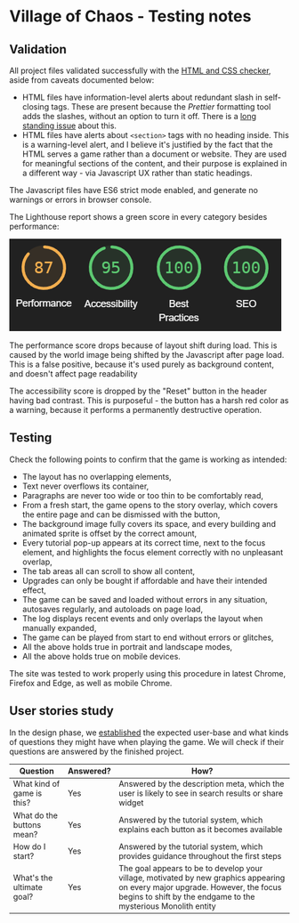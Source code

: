 # Village of Chaos - Testing notes

## Validation

All project files validated successfully with the [HTML and CSS checker](https://validator.w3.org/nu), aside from caveats documented below:

-   HTML files have information-level alerts about redundant slash in self-closing tags. These are present because the _Prettier_ formatting tool adds the slashes, without an option to turn it off. There is a [long standing issue](https://github.com/prettier/prettier/issues/5246) about this.
-   HTML files have alerts about `<section>` tags with no heading inside. This is a warning-level alert, and I believe it's justified by the fact that the HTML serves a game rather than a document or website. They are used for meaningful sections of the content, and their purpose is explained in a different way - via Javascript UX rather than static headings.

The Javascript files have ES6 strict mode enabled, and generate no warnings or errors in browser console.

The Lighthouse report shows a green score in every category besides performance:

![Lighthouse report card](lighthouse.png)

The performance score drops because of layout shift during load. This is caused by the world image being shifted by the Javascript after page load. This is a false positive, because it's used purely as background content, and doesn't affect page readability

The accessibility score is dropped by the "Reset" button in the header having bad contrast. This is purposeful - the button has a harsh red color as a warning, because it performs a permanently destructive operation.

## Testing

Check the following points to confirm that the game is working as intended:

-   The layout has no overlapping elements,
-   Text never overflows its container,
-   Paragraphs are never too wide or too thin to be comfortably read,
-   From a fresh start, the game opens to the story overlay, which covers the entire page and can be dismissed with the button,
-   The background image fully covers its space, and every building and animated sprite is offset by the correct amount,
-   Every tutorial pop-up appears at its correct time, next to the focus element, and highlights the focus element correctly with no unpleasant overlap,
-   The tab areas all can scroll to show all content,
-   Upgrades can only be bought if affordable and have their intended effect,
-   The game can be saved and loaded without errors in any situation, autosaves regularly, and autoloads on page load,
-   The log displays recent events and only overlaps the layout when manually expanded,
-   The game can be played from start to end without errors or glitches,
-   All the above holds true in portrait and landscape modes,
-   All the above holds true on mobile devices.

The site was tested to work properly using this procedure in latest Chrome, Firefox and Edge, as well as mobile Chrome.

## User stories study

In the design phase, we [established](DESIGN.md#user-stories) the expected user-base and what kinds of questions they might have when playing the game. We will check if their questions are answered by the finished project.

| Question                   | Answered? | How?                                                                                                                                                                                            |
|----------------------------|-----------|-------------------------------------------------------------------------------------------------------------------------------------------------------------------------------------------------|
| What kind of game is this? | Yes       | Answered by the description meta, which the user is likely to see in search results or share widget                                                                                             |
| What do the buttons mean?  | Yes       | Answered by the tutorial system, which explains each button as it becomes available                                                                                                             |
| How do I start?            | Yes       | Answered by the tutorial system, which provides guidance throughout the first steps                                                                                                             |
| What's the ultimate goal?  | Yes       | The goal appears to be to develop your village, motivated by new graphics appearing on every major upgrade. However, the focus begins to shift by the endgame to the mysterious Monolith entity |
